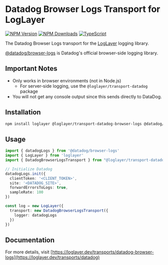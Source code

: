 # Datadog Browser Logs Transport for LogLayer

[![NPM Version](https://img.shields.io/npm/v/%40loglayer%2Ftransport-datadog-browser-logs)](https://www.npmjs.com/package/@loglayer/transport-datadog-browser-logs)
[![NPM Downloads](https://img.shields.io/npm/dm/%40loglayer%2Ftransport-datadog-browser-logs)](https://www.npmjs.com/package/@loglayer/transport-datadog-browser-logs)
[![TypeScript](https://img.shields.io/badge/%3C%2F%3E-TypeScript-%230074c1.svg)](http://www.typescriptlang.org/)

The Datadog Browser Logs transport for the [LogLayer](https://loglayer.dev) logging library.

[@datadog/browser-logs](https://docs.datadoghq.com/logs/log_collection/javascript/) is Datadog's official browser-side logging library.

## Important Notes

- Only works in browser environments (not in Node.js)
    * For server-side logging, use the `@loglayer/transport-datadog` package
- You will not get any console output since this sends directly to DataDog. 

## Installation

```bash
npm install loglayer @loglayer/transport-datadog-browser-logs @datadog/browser-logs
```

## Usage

```typescript
import { datadogLogs } from '@datadog/browser-logs'
import { LogLayer } from 'loglayer'
import { DatadogBrowserLogsTransport } from "@loglayer/transport-datadog-browser-logs"

// Initialize Datadog
datadogLogs.init({
  clientToken: '<CLIENT_TOKEN>',
  site: '<DATADOG_SITE>',
  forwardErrorsToLogs: true,
  sampleRate: 100
})

const log = new LogLayer({
  transport: new DatadogBrowserLogsTransport({
    logger: datadogLogs
  })
})
```

## Documentation

For more details, visit [https://loglayer.dev/transports/datadog-browser-logs](https://loglayer.dev/transports/datadog)
